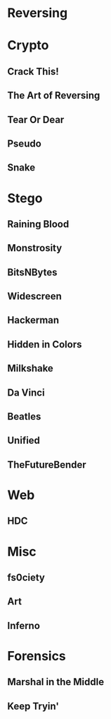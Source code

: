 Reversing
=========
Crypto
======
Crack This!
-----------
The Art of Reversing
--------------------
Tear Or Dear
------------
Pseudo
------
Snake
-----
Stego
====
Raining Blood
-------------
Monstrosity
-----------
BitsNBytes
----------
Widescreen
----------
Hackerman
----------
Hidden in Colors 
----------------
Milkshake
---------
Da Vinci
--------
Beatles
-------
Unified
-------
TheFutureBender
---------------
Web
===
HDC
---
Misc
====
fs0ciety
--------
Art
---
Inferno
-------
Forensics
=========
Marshal in the Middle
---------------------
Keep Tryin'
-----------

